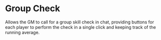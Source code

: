 # Group Check

Allows the GM to call for a group skill check in chat, providing buttons
for each player to perform the check in a single click and keeping track
of the running average.
